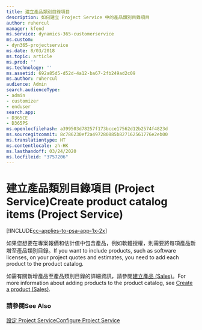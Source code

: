 ```yaml
---
title: 建立產品類別目錄項目
description: 如何建立 Project Service 中的產品類別目錄項目
author: ruhercul
manager: kfend
ms.service: dynamics-365-customerservice
ms.custom:
- dyn365-projectservice
ms.date: 8/03/2018
ms.topic: article
ms.prod: ''
ms.technology: ''
ms.assetid: 692a85d5-d52d-4a12-ba67-2fb249ad2c09
ms.author: ruhercul
audience: Admin
search.audienceType:
- admin
- customizer
- enduser
search.app:
- D365CE
- D365PS
ms.openlocfilehash: a399503d78257f173bcce17562d12b2574f4823d
ms.sourcegitcommit: 8c786230ef2a497280885b827162561776e2eb00
ms.translationtype: HT
ms.contentlocale: zh-HK
ms.lasthandoff: 03/24/2020
ms.locfileid: "3757206"
---
```

# <a name="create-product-catalog-items-project-service"></a><span data-ttu-id="7f8f6-103">建立產品類別目錄項目 (Project Service)</span><span class="sxs-lookup"><span data-stu-id="7f8f6-103">Create product catalog items (Project Service)</span></span>

[!INCLUDE[cc-applies-to-psa-app-1x-2x](../includes/cc-applies-to-psa-app-1x-2x.md)]

<span data-ttu-id="7f8f6-104">如果您想要在專案報價和估計值中包含產品，例如軟體授權，則需要將每項產品新增至產品類別目錄。</span><span class="sxs-lookup"><span data-stu-id="7f8f6-104">If you want to include products, such as software licenses, on your project quotes and estimates, you need to add each product to the product catalog.</span></span>  
  
 <span data-ttu-id="7f8f6-105">如需有關新增產品至產品類別目錄的詳細資訊，請參閱[建立產品 (Sales)](../sales-enterprise/create-product-sales.md)。</span><span class="sxs-lookup"><span data-stu-id="7f8f6-105">For more information about adding products to the product catalog, see [Create a product (Sales)](../sales-enterprise/create-product-sales.md).</span></span>  
  
### <a name="see-also"></a><span data-ttu-id="7f8f6-106">請參閱</span><span class="sxs-lookup"><span data-stu-id="7f8f6-106">See Also</span></span>  
 [<span data-ttu-id="7f8f6-107">設定 Project Service</span><span class="sxs-lookup"><span data-stu-id="7f8f6-107">Configure Project Service</span></span>](../project-service/configure.md)

